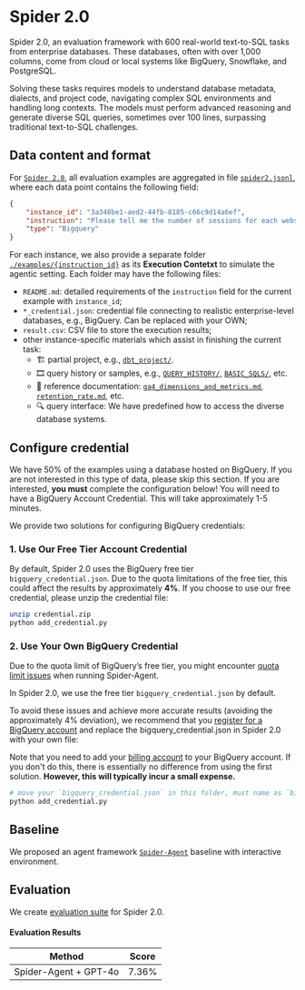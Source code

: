 # Spider 2.0


Spider 2.0, an evaluation framework with 600 real-world text-to-SQL tasks from enterprise databases. 
These databases, often with over 1,000 columns, come from cloud or local systems like BigQuery, Snowflake, and PostgreSQL.

Solving these tasks requires models to understand database metadata, dialects, and project code, navigating complex SQL environments and handling long contexts. The models must perform advanced reasoning and generate diverse SQL queries, sometimes over 100 lines, surpassing traditional text-to-SQL challenges.


## Data content and format

For [`Spider 2.0`](./README.md), all evaluation examples are aggregated in file [`spider2.jsonl`](./examples/spider2.jsonl), where each data point contains the following field:
```json
{
    "instance_id": "3a348be1-aed2-44fb-8185-c66c9d14a6ef",
    "instruction": "Please tell me the number of sessions for each website traffic channel in December 2020.",
    "type": "Bigquery"
}
```

For each instance, we also provide a separate folder [`./examples/{instruction_id}`](./examples/) as its **Execution Contetxt** to simulate the agentic setting. Each folder may have the following files:

- `README.md`: detailed requirements of the `instruction` field for the current example with `instance_id`;
- `*_credential.json`: credential file connecting to realistic enterprise-level databases, e.g., BigQuery. Can be replaced with your OWN;
- `result.csv`: CSV file to store the execution results;
- other instance-specific materials which assist in finishing the current task:
    - 🏗️ partial project, e.g., [`dbt_project/`](./examples/43d5ad49-0f99-4b90-a6df-d3afc5c216ff/).
    - 🎞️ query history or samples, e.g., [`QUERY_HISTORY/`](./examples/1d009ac3-1c75-447b-a7e0-49ccc2b5fbf9/FIREBASE_QUERY_HISTORY/), [`BASIC_SQLS/`](./examples/e4a35097-4ff3-4ca7-8304-f593e039735b/BASIC_SQLS), etc.
    - 📝 reference documentation: [`ga4_dimensions_and_metrics.md`](./examples/3a348be1-aed2-44fb-8185-c66c9d14a6ef/ga4_dimensions_and_metrics.md), [`retention_rate.md`](./examples/22faca18-f766-46f5-a22b-c79de56fb6ec/retention_rate.md), etc.
    - 🔍 query interface: We have predefined how to access the diverse database systems.



## Configure credential

We have 50% of the examples using a database hosted on BigQuery. If you are not interested in this type of data, please skip this section. If you are interested, **you must** complete the configuration below! You will need to have a BigQuery Account Credential. This will take approximately 1-5 minutes.

We provide two solutions for configuring BigQuery credentials:

### 1. Use Our Free Tier Account Credential

By default, Spider 2.0 uses the BigQuery free tier `bigquery_credential.json`. Due to the quota limitations of the free tier, this could affect the results by approximately **4%**. If you choose to use our free credential, please unzip the credential file:
```bash
unzip credential.zip
python add_credential.py
```

### 2. Use Your Own BigQuery Credential
Due to the quota limit of BigQuery’s free tier, you might encounter [quota limit issues](https://cloud.google.com/bigquery/quotas) when running Spider-Agent. 

In Spider 2.0, we use the free tier `bigquery_credential.json` by default.

To avoid these issues and achieve more accurate results (avoiding the approximately 4% deviation), we recommend that you [register for a BigQuery account](../assets/Bigquery_Guideline.md) and replace the bigquery_credential.json in Spider 2.0 with your own file:

Note that you need to add your [billing account](https://cloud.google.com/billing/docs/how-to/create-billing-account) to your BigQuery account. If you don't do this, there is essentially no difference from using the first solution. **However, this will typically incur a small expense.**

```bash
# move your `bigquery_credential.json` in this folder, must name as `bigquery_credential.json`
python add_credential.py
```


## Baseline

We proposed an agent framework [`Spider-Agent`](../methods/spider-agent) baseline with interactive environment.


## Evaluation

We create [evaluation suite](./evaluation_suite) for Spider 2.0.


#### Evaluation Results


| Method                | Score  |
| --------------------- | ------ |
| Spider-Agent + GPT-4o | 7.36%  |
